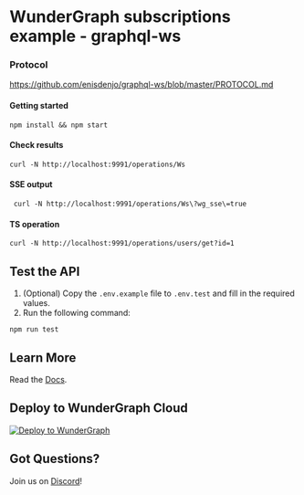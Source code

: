 # WunderGraph subscriptions example - graphql-ws

### Protocol

https://github.com/enisdenjo/graphql-ws/blob/master/PROTOCOL.md

#### Getting started

```shell
npm install && npm start
```

#### Check results

```shell
curl -N http://localhost:9991/operations/Ws
```

#### SSE output

```shell
 curl -N http://localhost:9991/operations/Ws\?wg_sse\=true
```

#### TS operation

```shell
curl -N http://localhost:9991/operations/users/get?id=1
```

## Test the API

1. (Optional) Copy the `.env.example` file to `.env.test` and fill in the required values.
2. Run the following command:

```shell
npm run test
```

## Learn More

Read the [Docs](https://wundergraph.com/docs).

## Deploy to WunderGraph Cloud

[![Deploy to WunderGraph](https://wundergraph.com/button)](https://cloud.wundergraph.com/new/clone?templateName=graphql-ws-subscriptions)

## Got Questions?

Join us on [Discord](https://wundergraph.com/discord)!

